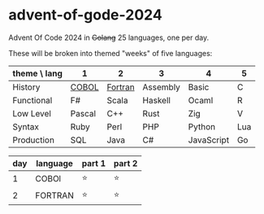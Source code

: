 # advent-of-gode-2024

Advent Of Code 2024 in ~~Golang~~ 25 languages, one per day.

These will be broken into themed "weeks" of five languages:

| theme \ lang | 1                                | 2                                    | 3        | 4          | 5   |
| ------------ | -------------------------------- | ------------------------------------ | -------- | ---------- | --- |
| History      | [COBOL](./day-1-cobol/README.md) | [Fortran](./day-2-fortran/README.md) | Assembly | Basic      | C   |
| Functional   | F#                               | Scala                                | Haskell  | Ocaml      | R   |
| Low Level    | Pascal                           | C++                                  | Rust     | Zig        | V   |
| Syntax       | Ruby                             | Perl                                 | PHP      | Python     | Lua |
| Production   | SQL                              | Java                                 | C#       | JavaScript | Go  |

| day | language | part 1 | part 2 |
| --- | -------- | ------ | ------ |
| 1   | COBOl    | ⭐     | ⭐     |
| 2   | FORTRAN  | ⭐     | ⭐     |

